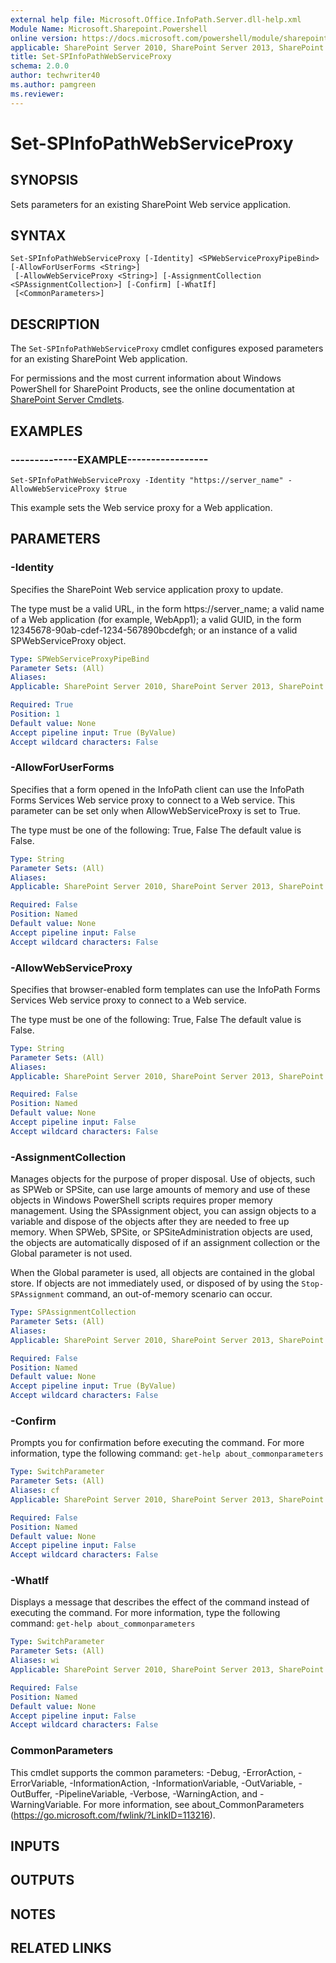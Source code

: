 ```yaml
---
external help file: Microsoft.Office.InfoPath.Server.dll-help.xml
Module Name: Microsoft.Sharepoint.Powershell
online version: https://docs.microsoft.com/powershell/module/sharepoint-server/set-spinfopathwebserviceproxy
applicable: SharePoint Server 2010, SharePoint Server 2013, SharePoint Server 2016, SharePoint Server 2019
title: Set-SPInfoPathWebServiceProxy
schema: 2.0.0
author: techwriter40
ms.author: pamgreen
ms.reviewer:
---
```


# Set-SPInfoPathWebServiceProxy

## SYNOPSIS
Sets parameters for an existing SharePoint Web service application.


## SYNTAX

```
Set-SPInfoPathWebServiceProxy [-Identity] <SPWebServiceProxyPipeBind> [-AllowForUserForms <String>]
 [-AllowWebServiceProxy <String>] [-AssignmentCollection <SPAssignmentCollection>] [-Confirm] [-WhatIf]
 [<CommonParameters>]
```

## DESCRIPTION
The `Set-SPInfoPathWebServiceProxy` cmdlet configures exposed parameters for an existing SharePoint Web application.

For permissions and the most current information about Windows PowerShell for SharePoint Products, see the online documentation at [SharePoint Server Cmdlets](https://docs.microsoft.com/powershell/sharepoint/sharepoint-server/sharepoint-server-cmdlets).


## EXAMPLES

### --------------EXAMPLE-----------------
```
Set-SPInfoPathWebServiceProxy -Identity "https://server_name" -AllowWebServiceProxy $true
```

This example sets the Web service proxy for a Web application.


## PARAMETERS

### -Identity
Specifies the SharePoint Web service application proxy to update.

The type must be a valid URL, in the form https://server_name; a valid name of a Web application (for example, WebApp1); a valid GUID, in the form 12345678-90ab-cdef-1234-567890bcdefgh; or an instance of a valid SPWebServiceProxy object.

```yaml
Type: SPWebServiceProxyPipeBind
Parameter Sets: (All)
Aliases: 
Applicable: SharePoint Server 2010, SharePoint Server 2013, SharePoint Server 2016, SharePoint Server 2019

Required: True
Position: 1
Default value: None
Accept pipeline input: True (ByValue)
Accept wildcard characters: False
```

### -AllowForUserForms
Specifies that a form opened in the InfoPath  client can use the InfoPath Forms Services Web service proxy to connect to a Web service.
This parameter can be set only when AllowWebServiceProxy is set to True.

The type must be one of the following: True, False The default value is False.

```yaml
Type: String
Parameter Sets: (All)
Aliases: 
Applicable: SharePoint Server 2010, SharePoint Server 2013, SharePoint Server 2016, SharePoint Server 2019

Required: False
Position: Named
Default value: None
Accept pipeline input: False
Accept wildcard characters: False
```

### -AllowWebServiceProxy
Specifies that browser-enabled form templates can use the InfoPath Forms Services Web service proxy to connect to a Web service.

The type must be one of the following: True, False The default value is False.

```yaml
Type: String
Parameter Sets: (All)
Aliases: 
Applicable: SharePoint Server 2010, SharePoint Server 2013, SharePoint Server 2016, SharePoint Server 2019

Required: False
Position: Named
Default value: None
Accept pipeline input: False
Accept wildcard characters: False
```

### -AssignmentCollection
Manages objects for the purpose of proper disposal.
Use of objects, such as SPWeb or SPSite, can use large amounts of memory and use of these objects in Windows PowerShell scripts requires proper memory management.
Using the SPAssignment object, you can assign objects to a variable and dispose of the objects after they are needed to free up memory.
When SPWeb, SPSite, or SPSiteAdministration objects are used, the objects are automatically disposed of if an assignment collection or the Global parameter is not used.

When the Global parameter is used, all objects are contained in the global store.
If objects are not immediately used, or disposed of by using the `Stop-SPAssignment` command, an out-of-memory scenario can occur.

```yaml
Type: SPAssignmentCollection
Parameter Sets: (All)
Aliases: 
Applicable: SharePoint Server 2010, SharePoint Server 2013, SharePoint Server 2016, SharePoint Server 2019

Required: False
Position: Named
Default value: None
Accept pipeline input: True (ByValue)
Accept wildcard characters: False
```

### -Confirm
Prompts you for confirmation before executing the command.
For more information, type the following command: `get-help about_commonparameters`

```yaml
Type: SwitchParameter
Parameter Sets: (All)
Aliases: cf
Applicable: SharePoint Server 2010, SharePoint Server 2013, SharePoint Server 2016, SharePoint Server 2019

Required: False
Position: Named
Default value: None
Accept pipeline input: False
Accept wildcard characters: False
```

### -WhatIf
Displays a message that describes the effect of the command instead of executing the command.
For more information, type the following command: `get-help about_commonparameters`

```yaml
Type: SwitchParameter
Parameter Sets: (All)
Aliases: wi
Applicable: SharePoint Server 2010, SharePoint Server 2013, SharePoint Server 2016, SharePoint Server 2019

Required: False
Position: Named
Default value: None
Accept pipeline input: False
Accept wildcard characters: False
```

### CommonParameters
This cmdlet supports the common parameters: -Debug, -ErrorAction, -ErrorVariable, -InformationAction, -InformationVariable, -OutVariable, -OutBuffer, -PipelineVariable, -Verbose, -WarningAction, and -WarningVariable. For more information, see about_CommonParameters (https://go.microsoft.com/fwlink/?LinkID=113216).

## INPUTS

## OUTPUTS

## NOTES

## RELATED LINKS

